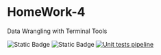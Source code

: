 # HomeWork-4
Data Wrangling with Terminal Tools

![Static Badge](https://img.shields.io/badge/license-AGPL%20v3-orange)
![Static Badge](https://img.shields.io/badge/platform-linux-red)
[![Unit tests pipeline](https://github.com/SE-Fall-2024-Team-69/HomeWork/actions/workflows/unit_tests.yml/badge.svg)](https://github.com/SE-Fall-2024-Team-69/HomeWork/actions/workflows/unit_tests.yml)
